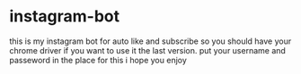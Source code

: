 # instagram-bot
this is my instagram bot for auto like and subscribe 
so you should have your chrome driver if you want to use it the last version.
put your username and passeword in the place for this 
i hope you enjoy 
